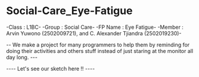 # Social-Care_Eye-Fatigue
-Class : L1BC-
-Group : Social Care-
-FP Name : Eye Fatigue-
-Member : Arvin Yuwono (2502009721), and C. Alexander Tjiandra (2502019230)-


-- We make a project for many programmers to help them by reminding for doing their activities and others stuff instead of just staring at the monitor all day long. ---

----  Let's see our sketch here !!  ----
